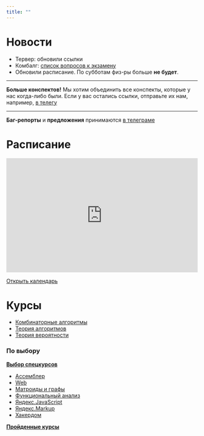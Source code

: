 ```yaml
---
title: ""
---
```

# Новости

* Тервер: обновили ссылки
* Комбалг: [список вопросов к экзамену](courses/combalg/exam)
* Обновили расписание. По субботам физ-ры больше **не будет**.

---

**Больше конспектов!** Мы хотим объединить все конспекты, которые у нас когда-либо были. Если у вас остались ссылки, отправьте их нам, например, [в телегу](https://t.me/creewick)

---

**Баг-репорты** и **предложения** принимаются [в телеграме](https://t.me/creewick)

# Расписание

<iframe src="https://calendar.google.com/calendar/embed?showTitle=0&amp;showNav=0&amp;showDate=0&amp;showPrint=0&amp;showTabs=0&amp;showCalendars=0&amp;showTz=0&amp;mode=AGENDA&amp;height=300&amp;wkst=2&amp;bgcolor=%23ffffff&amp;src=cijps4dd37nh36sd4pctbt5m9k%40group.calendar.google.com&amp;color=%235A6986&amp;ctz=Asia%2FYekaterinburg" style="border-width:0" width="100%" height="300" frameborder="0" scrolling="no"></iframe>

[Открыть календарь](calendar)

# Курсы

- [Комбинаторные алгоритмы](courses/combalg/)
- [Теория алгоритмов](courses/alg)
- [Теория вероятности](courses/terver)

### По выбору

**[Выбор спецкурсов](courses/spec)**

- [Ассемблер](assembler)
- [Web](web)
- [Матроиды и графы](courses/graphs)
- [Функциональный анализ](courses/funcan)
- [Яндекс.JavaScript](courses/yandex/js)
- [Яндекс.Markup](courses/yandex/markup)
- [Хакердом](courses/hackerdom)

**[Пройденные курсы](courses/)**
